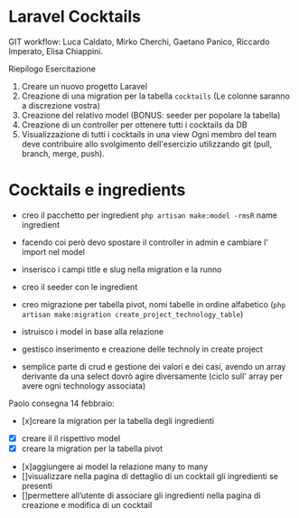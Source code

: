 # Laravel Cocktails

GIT workflow: Luca Caldato, Mirko Cherchi, Gaetano Panìco, Riccardo Imperato, Elisa Chiappini.

Riepilogo Esercitazione

1. Creare un nuovo progetto Laravel
2. Creazione di una migration per la tabella `cocktails` (Le colonne saranno a discrezione vostra)
3. Creazione del relativo model (BONUS: seeder per popolare la tabella)
4. Creazione di un controller per ottenere tutti i cocktails da DB
5. Visualizzazione di tutti i cocktails in una view
   Ogni membro del team deve contribuire allo svolgimento dell'esercizio utilizzando git
   (pull, branch, merge, push).


# Cocktails e ingredients

-   creo il pacchetto per ingredient `php artisan make:model -rmsR` name ingredient

-   facendo coi però devo spostare il controller in admin e cambiare l' import nel model

-   inserisco i campi title e slug nella migration e la runno

-   creo il seeder con le ingredient

-   creo migrazione per tabella pivot, nomi tabelle in ordine alfabetico (`php artisan make:migration create_project_technology_table`)

-   istruisco i model in base alla relazione

-   gestisco inserimento e creazione delle technoly in create project

-   semplice parte di crud e gestione dei valori e dei casi, avendo un array derivante da una select dovrò agire diversamente (ciclo sull' array per avere ogni technology associata)


Paolo consegna 14 febbraio:

- [x]creare la migration per la tabella degli ingredienti
- [x] creare il  il rispettivo model
- [x] creare la migration per la tabella pivot
- [x]aggiungere ai model la relazione many to many
- []visualizzare nella pagina di dettaglio di un cocktail gli ingredienti se presenti
- []permettere all’utente di associare gli ingredienti nella pagina di creazione e modifica di un cocktail